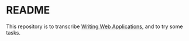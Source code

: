 # README
This repository is to transcribe [Writing Web Applications](https://golang.org/doc/articles/wiki/), and to try some tasks.